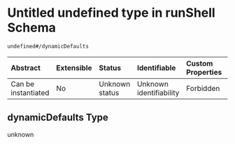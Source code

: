 # Untitled undefined type in runShell Schema

```txt
undefined#/dynamicDefaults
```



| Abstract            | Extensible | Status         | Identifiable            | Custom Properties | Additional Properties | Access Restrictions | Defined In                                                                   |
| :------------------ | :--------- | :------------- | :---------------------- | :---------------- | :-------------------- | :------------------ | :--------------------------------------------------------------------------- |
| Can be instantiated | No         | Unknown status | Unknown identifiability | Forbidden         | Allowed               | none                | [runShell\_v2.schema.json\*](runShell_v2.schema.json "open original schema") |

## dynamicDefaults Type

unknown
